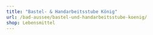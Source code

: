 ```yaml
---
title: "Bastel- & Handarbeitsstube König"
url: /bad-aussee/bastel-und-handarbeitsstube-koenig/
shop: Lebensmittel
---
```

